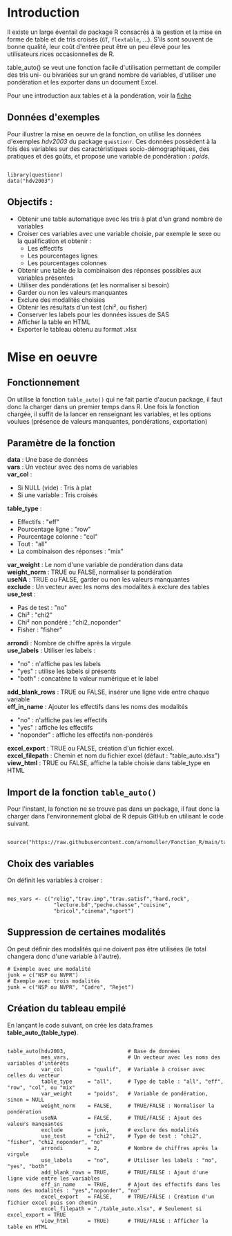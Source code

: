 # Introduction

Il existe un large éventail de package R consacrés à la gestion et la mise en forme de table et de tris croisés (`GT`, `flextable`, ...). S'ils sont souvent de bonne qualité, leur coût d'entrée peut être un peu élevé pour les utilisateurs.rices occasionnelles de R.

table_auto() se veut une fonction facile d'utilisation permettant de compiler des tris uni- ou bivariées sur un grand nombre de variables, d'utiliser une pondération et les exporter dans un document Excel.

Pour une introduction aux tables et à la pondération, voir la [fiche](https://mthevenin.github.io/assistoolsms/R/assist/posts/weight_norm/weight_norm.html)

## Données d'exemples

Pour illustrer la mise en oeuvre de la fonction, on utilise les données d'exemples *hdv2003* du package `questionr`. Ces données possèdent à la fois des variables sur des caractéristiques socio-démographiques, des pratiques et des goûts, et propose une variable de pondération : *poids*.

```{r filename="Import des données d'exemples", warning=FALSE, message=FALSE}

library(questionr)
data("hdv2003")

```


## Objectifs :

-   Obtenir une table automatique avec les tris à plat d'un grand nombre de variables  
-   Croiser ces variables avec une variable choisie, par exemple le sexe ou la qualification et obtenir :  
    -   Les effectifs  
    -   Les pourcentages lignes  
    -   Les pourcentages colonnes  
-	Obtenir une table de la combinaison des réponses possibles aux variables présentes  
-   Utiliser des pondérations (et les normaliser si besoin)  
-   Garder ou non les valeurs manquantes  
-   Exclure des modalités choisies  
-	Obtenir les résultats d'un test (chi², ou fisher)  
-	Conserver les labels pour les données issues de SAS  
-	Afficher la table en HTML  
-   Exporter le tableau obtenu au format .xlsx  


# Mise en oeuvre
 
## Fonctionnement

On utilise la fonction `table_auto()` qui ne fait partie d'aucun package, il faut donc la charger dans un premier temps dans R. 
Une fois la fonction chargée, il suffit de la lancer en renseignant les variables, et les options voulues (présence de valeurs manquantes, pondérations, exportation)

## Paramètre de la fonction

**data**          : Une base de données                            
**vars**          : Un vecteur avec des noms de variables         
**var_col**       :    
- Si NULL (vide)  : Tris à plat                                    
- Si une variable : Tris croisés

**table_type**     :  
-   Effectifs        		    : "eff"      
-   Pourcentage ligne  		    : "row"  
-   Pourcentage colonne 		: "col"  
-	Tout                        : "all"
-	La combinaison des réponses : "mix"  
                  
**var_weight**     : Le nom d'une variable de pondération dans data      
**weight_norm**	   : TRUE ou FALSE, normaliser la pondération     
**useNA**          : TRUE ou FALSE, garder ou non les valeurs manquantes    
**exclude**        : Un vecteur avec les noms des modalités à exclure des tables    
**use_test**       :   
-	Pas de test 	 : "no"  
-	Chi²  	  	     : "chi2"  
-	Chi² non pondéré : "chi2_noponder"  
-	Fisher 			 : "fisher"  

**arrondi**        : Nombre de chiffre après la virgule      
**use_labels**     : Utiliser les labels :    
- "no"    : n'affiche pas les labels   
- "yes"   : utilise les labels si présents   
- "both"  : concatène la valeur numérique et le label         
              
**add_blank_rows** : TRUE ou FALSE, insérer une ligne vide entre chaque variable     
**eff_in_name**    : Ajouter les effectifs dans les noms des modalités   
- "no"        : n'affiche pas les effectifs   
- "yes"       : affiche les effectifs   
- "noponder"  : affiche les effectifs non-pondérés     

**excel_export**   : TRUE ou FALSE, création d'un fichier excel.        
**excel_filepath** : Chemin et nom du fichier excel (défaut : "table_auto.xlsx")    
**view_html**      : TRUE ou FALSE, affiche la table choisie dans table_type en HTML       



## Import de la fonction `table_auto()`

Pour l'instant, la fonction ne se trouve pas dans un package, il faut donc la charger dans l'environnement global de R depuis GitHub en utilisant le code suivant.  


```{r filename="Import de la fonction depuis Github"}

source("https://raw.githubusercontent.com/arnomuller/Fonction_R/main/table_auto/fonction_table_auto.R")

```


## Choix des variables

On définit les variables à croiser :

```{r filename="Choix des variables"}

mes_vars <- c("relig","trav.imp","trav.satisf","hard.rock",
               "lecture.bd","peche.chasse","cuisine",
               "bricol","cinema","sport")

```

## Suppression de certaines modalités

On peut définir des modalités qui ne doivent pas être utilisées (le total changera donc d'une variable à l'autre).  

```{r filename="Choix des modalités à exclure"}
# Exemple avec une modalité
junk = c("NSP ou NVPR") 
# Exemple avec trois modalités
junk = c("NSP ou NVPR", "Cadre", "Rejet")
```


## Création du tableau empilé

En lançant le code suivant, on crée les data.frames **table_auto_(table_type)**.

```{r filename="Activation de la fonction", warning=FALSE, message=FALSE}

table_auto(hdv2003,                    # Base de données
           mes_vars,                   # Un vecteur avec les noms des variables d'intérêts
           var_col        = "qualif",  # Variable à croiser avec celles du vecteur
           table_type     = "all",     # Type de table : "all", "eff", "row", "col", ou "mix"
           var_weight     = "poids",   # Variable de pondération, sinon = NULL
           weight_norm    = FALSE,     # TRUE/FALSE : Normaliser la pondération
           useNA          = FALSE,     # TRUE/FALSE : Ajout des valeurs manquantes
           exclude        = junk,      # exclure des modalités
           use_test       = "chi2",    # Type de test : "chi2", "fisher", "chi2_noponder", "no"
           arrondi        = 2,         # Nombre de chiffres après la virgule
           use_labels     = "no",      # Utiliser les labels : "no", "yes", "both"
           add_blank_rows = TRUE,      # TRUE/FALSE : Ajout d'une ligne vide entre les variables
           eff_in_name    = TRUE,      # Ajout des effectifs dans les noms des modalités : "yes","noponder", "no"
           excel_export   = FALSE,     # TRUE/FALSE : Création d'un fichier excel puis son chemin
           excel_filepath = "./table_auto.xlsx", # Seulement si excel_export = TRUE
           view_html      = TRUE)      # TRUE/FALSE : Afficher la table en HTML

```
